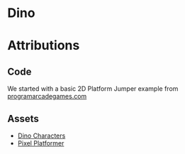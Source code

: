 # Dino

# Attributions
## Code
We started with a basic 2D Platform Jumper example from [programarcadegames.com](https://demching.itch.io/dino-family)

## Assets
+ [Dino Characters](https://arks.itch.io/dino-characters)
+ [Pixel Platformer](https://kenney-assets.itch.io/pixel-platformer)
